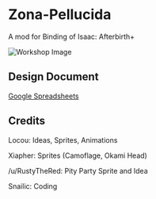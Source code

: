 # Zona-Pellucida
A mod for Binding of Isaac: Afterbirth+

![Workshop Image](http://puu.sh/tgV4u/dc9164034a.png)

## Design Document
[Google Spreadsheets](https://docs.google.com/spreadsheets/d/1feE7OujTMy-hBz5UN1Np9P5fYBBJY9ZCVechCdm5aVs/edit?usp=sharing)

## Credits

Locou: Ideas, Sprites, Animations

Xiapher: Sprites (Camoflage, Okami Head)

/u/RustyTheRed: Pity Party Sprite and Idea

Snailic: Coding
